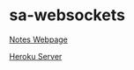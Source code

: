 # sa-websockets

[Notes Webpage](quinn-notes-websocket.surge.sh)

[Heroku Server](https://sa-websockets.herokuapp.com/)
